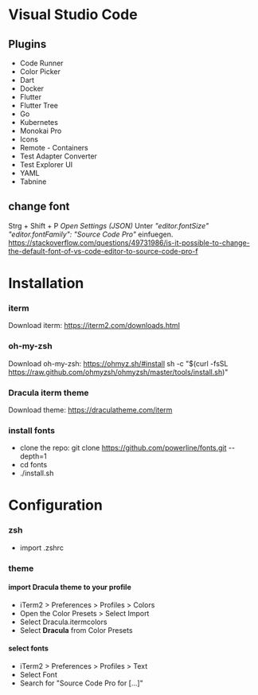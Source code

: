 # Visual Studio Code
## Plugins
- Code Runner
- Color Picker
- Dart
- Docker
- Flutter
- Flutter Tree
- Go
- Kubernetes
- Monokai Pro
- Icons
- Remote - Containers
- Test Adapter Converter
- Test Explorer UI
- YAML
- Tabnine

## change font
Strg + Shift + P
*Open Settings (JSON)*
Unter *"editor.fontSize"* *"editor.fontFamily": "Source Code Pro"* einfuegen.
https://stackoverflow.com/questions/49731986/is-it-possible-to-change-the-default-font-of-vs-code-editor-to-source-code-pro-f

# Installation

### iterm
Download iterm: https://iterm2.com/downloads.html

### oh-my-zsh
Download oh-my-zsh: https://ohmyz.sh/#install
sh -c "$(curl -fsSL https://raw.github.com/ohmyzsh/ohmyzsh/master/tools/install.sh)"

### Dracula iterm theme
Download theme: https://draculatheme.com/iterm

### install fonts
- clone the repo: git clone https://github.com/powerline/fonts.git --depth=1
- cd fonts
- ./install.sh


# Configuration


### zsh
- import .zshrc

### theme
#### import Dracula theme to your profile
- iTerm2 > Preferences > Profiles > Colors
- Open the Color Presets > Select Import
- Select Dracula.itermcolors
- Select **Dracula** from Color Presets

#### select fonts
- iTerm2 > Preferences > Profiles > Text
- Select Font
- Search for "Source Code Pro for [...]"




